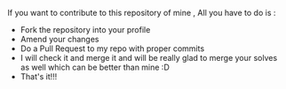 If you want to contribute to this repository of mine , All you have to do is :
- Fork the repository into your profile
- Amend your changes
- Do a Pull Request to my repo with proper commits 
- I will check it and merge it and will be really glad to merge your solves as well which can be better than mine :D
- That's it!!!
